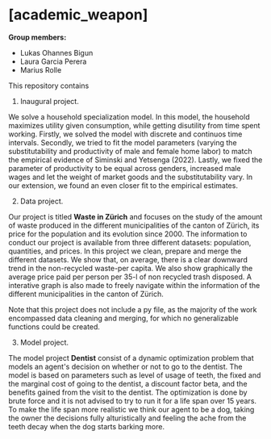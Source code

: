 # \[academic_weapon\]

**Group members:**
- Lukas Ohannes Bigun
- Laura Garcia Perera
- Marius Rolle

This repository contains
  
1. Inaugural project. 

We solve a household specialization model. In this model, the household maximizes utility given consumption, while getting disutility from time spent working. Firstly, we solved the model with discrete and continuos time intervals. Secondly, we tried to fit the model parameters (varying the substitutability and productivity of male and female home labor) to match the empirical evidence of Siminski and Yetsenga (2022). Lastly, we fixed the parameter of productivity to be equal across genders, increased male wages and let the weight of market goods and the substitutability vary. In our extension, we found an even closer fit to the empirical estimates.


2. Data project.

Our project is titled **Waste in Zürich** and focuses on the study of the amount of waste produced in the different municipalities of the canton of Zürich, its price for the population and its evolution since 2000. The information to conduct our project is available from three different datasets: population, quantities, and prices. In this project we clean, prepare and merge the different datasets. We show that, on average, there is a clear downward trend in the non-recycled waste-per capita. We also show graphically the average price paid per person per 35-l of non recycled trash disposed. A interative graph is also made to freely navigate within the information of the different municipalities in the canton of Zürich. 

Note that this project does not include a py file, as the majority of the work encompassed data cleaning and merging, for which no generalizable functions could be created. 

3. Model project.

The model project **Dentist** consist of a dynamic optimization problem that models an agent's decision on whether or not to go to the dentist. The model is based on parameters such as level of usage of teeth, the fixed and the marginal cost of going to the dentist, a discount factor beta, and the benefits gained from the visit to the dentist. The optimization is done by brute force and it is not advised to try to run it for a life span over 15 years. To make the life span more realistic we think our agent to be a dog, taking the owner the decisions fully alturistically and feeling the ache from the teeth decay when the dog starts barking more. 
